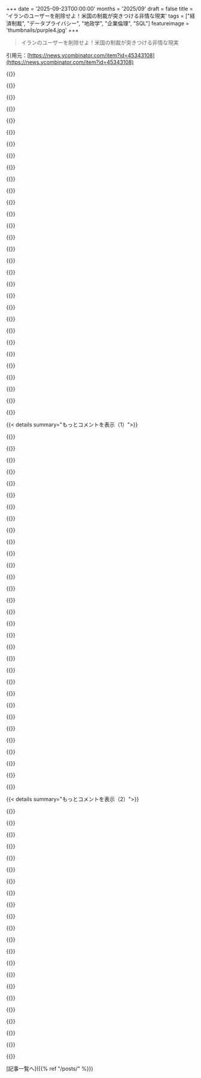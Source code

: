+++
date = '2025-09-23T00:00:00'
months = '2025/09'
draft = false
title = 'イランのユーザーを削除せよ！米国の制裁が突きつける非情な現実'
tags = ["経済制裁", "データプライバシー", "地政学", "企業倫理", "SQL"]
featureimage = 'thumbnails/purple4.jpg'
+++

> イランのユーザーを削除せよ！米国の制裁が突きつける非情な現実

引用元：[https://news.ycombinator.com/item?id=45343108](https://news.ycombinator.com/item?id=45343108)




{{<matomeQuote body="OP、米国の制裁について、別な視点からの情報だよ。イランと取引すると罰金。でも、制裁対象者やイラン、北朝鮮みたいな制裁国の市民と取引してるってバレたら、個人に100万ドルの罰金と連邦刑務所での最大20年が待ってるんだ。知ってる人全員にこのリスクがあるから、即座に連絡を絶ってデータを削除するしかないんだよ。ひどい話だけど、俺も同じことすると思う。誰もそんなリスクを負うべきじゃない。これがみんなが経験する理由だね。" userName="adastra22" createdAt="2025/09/23 05:58:38" color="#38d3d3">}}




{{<matomeQuote body="「誰もそんなリスクを負うべきじゃない」って西洋人はよく言うけど、同時にイランやキューバ、北朝鮮みたいな国に制裁を課して、市民の生活を地獄にして政府に反抗させようとしてるよね。もし北朝鮮市民にも同じ基準を適用するなら、あんたの国の制裁は戦略的価値のない、純粋な集団罰だよ。ただ人々を拷問してるだけじゃないか。" userName="chabska" createdAt="2025/09/23 08:19:15" color="#785bff">}}




{{<matomeQuote body="「あんたたち全員」って変な言い方だけど、俺は政府の制裁を支持しないし、変える力もないんだ。筆者がイラン政府の行動を支持しないけど、神権独裁政権だから変えられないって言うのと似てるね。米国でも、この制裁解除を考える候補者はいなかったから、俺も無力だよ。市民に命のリスクを負わせるような制裁は無意味だと思う。たぶん目的は、核兵器開発みたいな「悪いこと」ができないように経済を締め付けることだろうけど、巻き添え被害が大きいよね。" userName="kelnos" createdAt="2025/09/23 10:20:59" color="#785bff">}}




{{<matomeQuote body="Obamaの外交政策が完璧だったとは言わないけど、彼はイラン核合意を結んで一部制裁を解除し、キューバとの関係正常化プロセスを始めたんだ。でも、他の多くのことと同じように、これらは彼の後任者によってすぐに元に戻されちゃったけどね。" userName="tuveson" createdAt="2025/09/23 11:40:33" color="">}}




{{<matomeQuote body="制裁には理論的な根拠があるよ。西洋の政治哲学では、指導者は「共通善」のために努力すべきだから、制裁は戦争なしで政府の行動を変える圧力なんだ。悪い行動のコストを上げて、行動修正を促すツールだね。同時に、国際規範を破る政府を罰したり、世界に許されないことを示したり、共通の価値観を再確認したりする役割もある。完璧じゃないけど、西洋では集団罰だけでなく、圧力、抑止、象徴を組み合わせた役割があると考えられてるんだ。" userName="Keirmot" createdAt="2025/09/23 08:50:40" color="#ff33a1">}}




{{<matomeQuote body="制裁を受けてる国の指導者は、制裁で行動を変えることはめったにないよ。むしろ国民は、制裁を課してる国に反感を持つようになるし、指導者はそれを「敵の行動」として国民に売り込むんだ。西側が制裁で革命を期待してるなら、俺はそんなの見たことないね。でも制裁には象徴的な価値はあるし、軍事行動以外で不満を表す方法も他に思いつかないなあ。" userName="ivell" createdAt="2025/09/23 09:03:56" color="#45d325">}}




{{<matomeQuote body="国際機関は、イランが核兵器を造る意図がないと確認済みだよ。イスラエルとUSが何をした後でもね。Netanyahuは2010年代からイランが核兵器製造まであと数分だと言ってるけど。仮に彼らが造ってるとしたら、世界を破壊できる核兵器をUSが持つのにイランにはダメなのはなんで？USがテロリストに資金提供できて、イランはダメなの？ただ「悪いやつ」だから？関係を正常化して友好的になれば、たとえ兵器があっても使わないんじゃないかな？" userName="figmert" createdAt="2025/09/23 14:12:51" color="#ff33a1">}}




{{<matomeQuote body="君のコメントは外国人としてすごく役に立つ情報だよ。でも、今後刑務所の話をする時は“pounding in the ass”って表現は避けてくれないかな？ありがとう＜3" userName="notjosh" createdAt="2025/09/23 06:06:56" color="">}}




{{<matomeQuote body="制裁の建前は市民を苦しめて政府に反抗させることだけど、本音は「国を傷つけて俺らの言う通りにさせるため」と「できるからやる」ってとこだよね。" userName="coldtea" createdAt="2025/09/23 11:39:34" color="#ff5c5c">}}




{{<matomeQuote body="制裁って国の戦争能力を削るんだぜ。" userName="Seattle3503" createdAt="2025/09/23 09:08:00" color="">}}




{{<matomeQuote body="外国人としてコメントは理解できるよ！俺たちの連邦刑務所を見てみなって。描写がまさにその通り。「初日に誰かを殺すか誰かのビッチになるか、そしたら大丈夫」って感じ（Office Spaceのネタだけど、マジでひどい）。" userName="adastra22" createdAt="2025/09/23 06:10:00" color="">}}




{{<matomeQuote body="証拠は？ロシアもイランも制裁をそんな気にしてないみたいだし、北朝鮮なんて制裁中に核保有国になったんだぜ。" userName="lazide" createdAt="2025/09/23 09:58:57" color="#ff33a1">}}




{{<matomeQuote body="制裁の目的を誤解してるよ。制裁は独裁国の経済を毎年少しずつ削って、30年かけて西側にとって無害な後進国にするためだ。住民への影響は単なる副産物だよ。君らの幸福を優先するなんて期待するな。国を直すのは君らの責任。そうしないなら孤立させられるのも当然だろ。" userName="ajuc" createdAt="2025/09/23 09:49:28" color="#ff5c5c">}}




{{<matomeQuote body="「あなた」って誰のこと？アメリカ政府は国民の大多数を反映してない。資本家の利益を反映してるだけで、大多数のアメリカ人は労働者なんだから。" userName="bradlys" createdAt="2025/09/23 08:42:36" color="#45d325">}}




{{<matomeQuote body="もし制裁がなかったら、ロシアはもうウクライナを征服してた？イランはイスラエルを破壊してた？北朝鮮はもっと早く核兵器を持ってた？答えは分からないけど、「イエス」でも驚かないな。" userName="kelnos" createdAt="2025/09/23 10:29:21" color="#38d3d3">}}




{{<matomeQuote body="どんなごまかしをしようが、それは多数決で決まったことなんだ。みんなが投票したか、投票は意味ないって思ったか、どちらかだろ。" userName="Xelbair" createdAt="2025/09/23 10:08:35" color="#45d325">}}




{{<matomeQuote body="いや、制裁は人を殺すためのものだよ。非軍事的な戦争で、アメリカは世界の大部分にそれを仕掛けてる。最近の研究では、制裁で年間50万人が死んでるって結論が出てるんだ。<br>URL: https://www.thelancet.com/journals/langlo/article/PIIS2214-1...<br>アメリカも実質一党独裁だし、現代で一番暴力的な国だよ。" userName="cess11" createdAt="2025/09/23 10:02:37" color="#ff33a1">}}




{{<matomeQuote body="...そしてその上、イラクのいわゆる“大量破壊兵器（WMD）”も覚えてる？" userName="johnisgood" createdAt="2025/09/23 15:32:10" color="#ff5c5c">}}




{{<matomeQuote body="前はこの考え方に賛成だったんだけど、Microsoftのソフトウェアを戦争犯罪捜査官が使えないようにブロックするのを見て考え直したよ。" userName="jbm" createdAt="2025/09/23 06:16:50" color="#ff33a1">}}




{{<matomeQuote body="これはかなり単純化しすぎだね。OPがロシアを支持しないみたいに、アメリカ人も自国政府の行動を支持しないし、「アメリカに死を」なんて楽しんで子供に教えてる国はないよ。経済的抑圧や戦争以外の方法だってあるはずだ。" userName="bichiliad" createdAt="2025/09/23 14:06:49" color="#45d325">}}




{{<matomeQuote body="ロシアはキーウ電撃戦の失敗で負けたんだ。その後はただの消耗戦で、もう誰も勝てない。制裁は生活の質に影響するけど、プーチンはすぐに戦争経済に切り替えたし、ロシアは苦しむのが得意だからむしろ経済は強くなってるかもね。イランはイスラエルを滅ぼしたいんじゃなくて、困らせたいだけ。イスラエルはイラン指導部の格好のスケープゴートさ。北朝鮮への制裁は強硬派に有利に働いて、核開発を加速させた可能性もある。ソ連が崩壊したのはジーンズとロックンロールが原因だって説もあるよね。だから、「良い制裁」なんて結局は自己満足で逆効果だと思うんだ。制裁が機能するのは、相手が経済的に弱くて、それが生存に関わらない場合だけ。でも権威主義的な国は、国民を犠牲にしてでも自国の信念を曲げないだろうし、戦争状態に慣れてるんだよ。" userName="lazide" createdAt="2025/09/23 11:48:02" color="#38d3d3">}}




{{<matomeQuote body="イラクがイランやクルド人に化学兵器を使って何千人も殺したこと、知ってるよね？" userName="breppp" createdAt="2025/09/23 15:40:40" color="#45d325">}}




{{<matomeQuote body="アメリカの選挙を見ても、イラン制裁を解除するような現実的な結果は期待できないよ。多数の国民が支持してても、代議制民主主義では全ての政策が実現できるわけじゃないんだ。" userName="kelnos" createdAt="2025/09/23 10:37:28" color="#ff33a1">}}




{{<matomeQuote body="「楽しんで」が悪いことの前提なわけ？もし誰かが「死ね＜僕の名前＞」って叫んだら、僕はすごく真剣に受け止めるよ。イランとアメリカの歴史は理解してるけど、自国民に「お前を殺せ」って教える敵国に、自殺的な共感なんてできないってば。" userName="simianparrot" createdAt="2025/09/23 14:19:50" color="#ff5c5c">}}




{{<matomeQuote body="僕はクルド人だけど、もちろん知ってるよ。母は今でも戦争の恐ろしさを思い出して泣いてるし。僕たちクルド人は、あの戦争で一番恩恵を受けたって言えるかもしれないけど、それはアメリカがサダムがWMDを持ってるって嘘をついた事実を否定しないんだ。" userName="figmert" createdAt="2025/09/23 16:00:15" color="#45d325">}}




{{<matomeQuote body="「federal pounding-in-the-ass prison」って冗談は、笑えて無害だって？刑務所にいる人はみんなそうなる価値があるってこと？アメリカは自由な国なのに？ごめん、この表現にはめちゃくちゃ怒りを感じるよ。" userName="bambax" createdAt="2025/09/23 09:10:22" color="#785bff">}}




{{<matomeQuote body="アメリカ人がイランを訪れても、人々との問題はゼロ。問題はアメリカ政府との関係だよね。文化を尊重すれば、どこから来てもみんな尊重してくれるよ。具体的な体験談はここ見てね: https://www.reddit.com/r/travel/comments/111xz3l/comment/j8p..." userName="somenameforme" createdAt="2025/09/23 14:50:50" color="#ff33a1">}}




{{<matomeQuote body="代表民主制って、多数が支持しても政策が全部通るとは限らないじゃん？それって二大政党制に単純化してる時だけじゃないの？" userName="Xelbair" createdAt="2025/09/23 10:44:56" color="">}}




{{<matomeQuote body="イランのIPブロックはドローン供与が原因って言われてるけど、「あなたの決定」って言い方はひどいよ。<br>市民が政府の行動の責任を負わされるのは、共感が足りないと思うな。自分たちの政府の行動だって全部支持してるわけじゃないんだから。" userName="slg" createdAt="2025/09/23 06:13:08" color="">}}




{{<matomeQuote body="もしこのコメントがアメリカ人からのものだったら、ちょっと面白いよね。だってイランの政治状況の主な責任って、アメリカにあるんだからさ。" userName="bambax" createdAt="2025/09/23 09:23:39" color="">}}




{{< details summary="もっとコメントを表示（1）">}}

{{<matomeQuote body="なんで面白いわけ？一般市民は政府の行動に責任がないって言ってたんじゃないの？" userName="drstewart" createdAt="2025/09/23 09:47:14" color="">}}




{{<matomeQuote body="これには本当にイライラするよ。現代の民主主義だって、実際の政権は投票人口の約3分の1に選ばれてるだけじゃない。選ばれるのは「人」であって、その人の「個々の選択」じゃないんだから。これはレファレンダムじゃなくて、選挙なんだよ。" userName="perching_aix" createdAt="2025/09/23 06:34:27" color="#ff5c5c">}}




{{<matomeQuote body="ブログの筆者が、大量虐殺してる国に武器を売ってる民主主義の国（俺たちのほとんどもそうだけど）から来てるって考えると、特にムカつくし、恩着せがましいよな。" userName="lbreakjai" createdAt="2025/09/23 07:35:07" color="">}}




{{<matomeQuote body="現職の奴に反対票を投じたって、それでも責任があるってこと？それじゃ論理が破綻してるじゃん。" userName="xeyownt" createdAt="2025/09/23 08:55:39" color="">}}




{{<matomeQuote body="彼らの足はどう投票したんだろう？俺は今の政府が嫌いだから引っ越したよ。市民として税金からは逃げられないけど、政府に納得できない時は税負担を減らすために全力を尽くすね。" userName="itake" createdAt="2025/09/23 09:21:05" color="">}}




{{<matomeQuote body="＞投票人口の3分の1で現政権が選ばれるっていうけど<br>それ違うよ。結果を左右する人は少ないけど、選んでるのは彼らだけじゃない。確実な州／郡の人たちも選んでるんだ。ただ同じ答えを選ぶことが多いだけ。それでも彼らは無視できない。アメリカの政治の中心がUKよりずっと右寄りなのも彼らが理由さ。FPTPは相変わらずバカげててイライラするけどね。" userName="IshKebab" createdAt="2025/09/23 07:23:07" color="#ff5733">}}




{{<matomeQuote body="なんでお前は、誰かが自分の政府のやってることにOKかどうか判断できるって思ってんの？実際はシンプルだよ。明示的に言わない限り、お前には無理さ。" userName="47282847" createdAt="2025/09/23 07:57:36" color="">}}




{{<matomeQuote body="イランはUSや他の西側世界よりずっと民主的じゃないよ。V-Dem Democracy Indicesでは179カ国中158位さ。<br>https://en.wikipedia.org/wiki/V-Dem_Democracy_Indices" userName="tpm" createdAt="2025/09/23 09:56:30" color="#ff5733">}}




{{<matomeQuote body="＞＞投票人口の3分の1で現政権が選ばれるっていうけど<br>＞それ違うよ。いや、本当にそうなんだって！もっとひどいこともあり得るんだから。例えば2023年6月のギリシャの選挙を見てよ。第一党が投票率53.74%の中で40.56%を獲得したんだ。つまり全有権者の約22%だよ。でもこれで4年間しっかり議会で多数派を確保したんだ。しかもこの選挙制度は、まさしく今回の選挙に勝った政党と首相が変えたものだからね。<br>https://en.wikipedia.org/wiki/June_2023_Greek_parliamentary_..." userName="m000" createdAt="2025/09/23 08:47:28" color="#ff5c5c">}}




{{<matomeQuote body="なんで市民に限定するの？全ての人類が責任を負うべきじゃないの？ただ傍観して”俺は他の人間がやってることに責任ない”って言うことはできないでしょ。" userName="LudwigNagasena" createdAt="2025/09/23 11:45:07" color="">}}




{{<matomeQuote body="低投票率ってことは、投票しない人たちは単にどうでもいいか、投票用紙に選択肢がないって思ってるかのどっちかだよね。どっちにしても、投票しない人たちはどんな政党が勝ってもOKってこと。そうでなきゃ、投票するか、自分たちに合った政党を作るべきだもんね。" userName="holowoodman" createdAt="2025/09/23 10:33:21" color="#ff5c5c">}}




{{<matomeQuote body="民主主義において、一般市民は政府の行動に責任を持つんだろ？問題は、イランが民主主義じゃなくて神権独裁だってことだよ。だから国民は政府の行動に責任を持つことができないんだ。" userName="MrJohz" createdAt="2025/09/23 10:13:57" color="#ff5c5c">}}




{{<matomeQuote body="エリートが権力者のやったことの結果から逃れるのが、報われるべき美徳なの？なんでランナーに憧れるの？ほとんどの人は他に居場所もないし、故郷を愛してるんだよ。" userName="pessimizer" createdAt="2025/09/23 09:28:40" color="">}}




{{<matomeQuote body="機能する民主主義の西側諸国から得意げに書かれてるね。そんなに簡単なら、世界中にひどい国なんて存在しないよ。" userName="tobyhinloopen" createdAt="2025/09/23 06:42:08" color="">}}




{{<matomeQuote body="君が混乱してるのは、民主主義と独裁主義の違いだよ。" userName="bambax" createdAt="2025/09/23 09:51:06" color="">}}




{{<matomeQuote body="教えてよ、アメリカ人はどうやって外交政策の具体的なことをコントロールできるんだい？" userName="huhtenberg" createdAt="2025/09/23 10:05:03" color="">}}




{{<matomeQuote body="ポイントは、君がそれをやってるわけじゃないってこと。人々を、その場所にいる権力者の行動から切り離して考えるべきなんだよ。" userName="47282847" createdAt="2025/09/23 07:55:37" color="#45d325">}}




{{<matomeQuote body="私たちの視点からは一般人は責任ないって言うけど、「ロシアに武器供与した君たちの決定」ってウェブサイトに書いた人からしたらそうじゃないんだね。面白いのは、この人はイラン政府の行動についてイラン人個人に責任を負わせられるのに、米政府の行動からは自分を切り離せるってこと。返信がないから断言はできないけど、こういう「イラン人/北朝鮮人/シリア人/イラク人とかみんな悪い！」って言うアメリカ人は、自分やUSAには例外を作って、他を嫌う理由が自分たちには当てはまらないようにする傾向があるんだよ。" userName="smcl" createdAt="2025/09/23 09:56:56" color="#45d325">}}




{{<matomeQuote body="うん、それが彼らの言いたいことだね。アメリカ人は指導者を選ぶ能力が高いから、イラン人がロシアの犯罪に関与するよりも、アメリカ市民がイスラエルの犯罪に関与してる度合いの方が高いと言えるかもしれないよ。" userName="DC-3" createdAt="2025/09/23 11:29:58" color="#ff5c5c">}}




{{<matomeQuote body="私は西側の民主主義国に住んでるけど、政府のやってることにはほとんど賛同してないよ。" userName="randomNumber7" createdAt="2025/09/23 06:49:56" color="">}}




{{<matomeQuote body="USAは、故郷の運営に不満で、何も持たずに国を出た人たちでいっぱいだよ。例えば、ベトナムのボートピープル。彼らが“エリート”だとは到底思えないな。Taiwanもそう。大陸人が「足で投票」しなかったら、Taiwanは存在しなかっただろうね。<br>＞故郷を愛してる<br>そう、それが問題なんだ…。" userName="itake" createdAt="2025/09/23 09:51:13" color="#45d325">}}




{{<matomeQuote body="デタラメだよ！イラン政権は明確に反米で、アメリカが何もしなかったせいで台頭したんだ。革命時に介入していれば、半世紀もの問題を防げたはずだ。<br>それにアメリカが政治的イスラムを作ったわけじゃない。それはアメリカより1000年以上前からあるものだ。この地域の貧困、暴力、宗教的抑圧、独裁は西洋文明よりずっと前からある問題で、アメリカを非難するのは事実と違うよ。" userName="grumple" createdAt="2025/09/23 11:14:21" color="#ff33a1">}}




{{<matomeQuote body="それは分かってるよ。だけど、「イランはアメリカみたいな民主国家だ」なんて言うべきじゃない。違うんだから。" userName="tpm" createdAt="2025/09/23 12:04:56" color="">}}




{{<matomeQuote body="これはビン・ラディンが9/11で使った議論と全く同じだね。アメリカ市民が、投票や税金でアメリカ政府の行動を支持したせいで有責だっていう主張だよ。" userName="logicchains" createdAt="2025/09/23 08:15:17" color="">}}




{{<matomeQuote body="イランのIPアドレスはここでブロックされてるよ。あんたたちがロシアにドローンを供給して、民間人を無差別に虐殺させているからだ。<br>いつも思うんだけど、西側は敵対国の「イラン人」とか「中国人」とか、国民全体を非難するよね。でも、自分たちの側で何か問題が起きると、「アメリカ政府」とか「この政権」、「ナチス・ドイツ」みたいな組織のせいにして、自分たちと切り離そうとするのが面白いね。" userName="heyheyhouhou" createdAt="2025/09/23 07:54:17" color="">}}




{{<matomeQuote body="どうやらhttps://www.grepular.com/はUKの人みたいだね。もし彼が植民地主義のせいで非難され始めたらどう感じるんだろう？<br>政府が法律でアクセスを禁じるのは分かるけど、個人がわざわざIPブロックをかけるなんて想像できないな。" userName="boruto" createdAt="2025/09/23 21:30:45" color="">}}




{{<matomeQuote body="このコメントは誠実じゃないね。日常会話では”国民”と”国家”をそんなに厳密に区別しないよ。フランス人がアメリカについて話す時は”レ・ザメリカン”って言うし、ドイツ人がフランス人について話す時は”ディ・フランツォーゼン”って言うだけだ。<br>「アメリカ政府」とか、イギリスについて「ロンドン」って言うのは、ニュースや外交用語だけだよ。「この政権」は主に国内で使われる表現だね。「ナチス・ドイツ」も政権を区別する時にだけ使うんだ。" userName="Keirmot" createdAt="2025/09/23 09:08:31" color="#785bff">}}




{{<matomeQuote body="＞日常会話では、”国民”と”国家”をそんなに注意深く区別しない。<br>もしメールが「イランのIPアドレス」で終わってたら、それは納得できたかもしれないね。でも「...あんたの決定のせいで...」って続いてるから、まるで筆者が個人的に責任があるみたいに聞こえるよ。" userName="gruez" createdAt="2025/09/23 09:50:57" color="">}}




{{<matomeQuote body="えーと、集団的責任っていう考え方がドイツ人に初めて適用されたのは、第二次世界大戦後だよ。" userName="varjag" createdAt="2025/09/23 08:56:00" color="">}}




{{<matomeQuote body="占領国は第二次世界大戦後、ドイツ人に集団的責任を負わせなかったよ。第一次世界大戦と比べて賠償は大幅に減らされ、連合国はドイツの復興に多大な資源を注ぎ込んだんだ。<br>それに集団的処罰は、文字通り書かれた歴史と同じくらい古いものだ。何千年もの戦争でそれが当たり前だったんだよ。" userName="johncolanduoni" createdAt="2025/09/23 10:22:21" color="">}}

{{</details>}}




{{< details summary="もっとコメントを表示（2）">}}

{{<matomeQuote body="＞占領国は第二次世界大戦後、ドイツ人に集団的責任を負わせなかった。賠償も大幅に減り、連合国はドイツの復興に資源を注いだ。<br>それは主に、ソ連が新たな敵になり、第二次世界大戦後、ドイツが同盟国になる必要があったからだよ。<br>戦争中にはドイツの民間人への絨毯爆撃があったし、戦後の計画には産業能力の完全破壊、住民の強制移住、全住民の強制労働なんかも含まれていたんだ（モーゲンソー・プランを調べてみて）。" userName="holowoodman" createdAt="2025/09/23 10:45:07" color="#ff33a1">}}




{{<matomeQuote body="ドイツを飢えさせると共産主義になるって心配があったんだ。Morgenthau planはイギリスでも評判悪くて、チャーチルはアメリカを喜ばせるために仕方なく検討してただけ。1918年のやり方は失敗したんだよ。" userName="gnfargbl" createdAt="2025/09/23 11:19:10" color="#ff5733">}}




{{<matomeQuote body="集団的懲罰は昔からあったこと。俺は「集団的責任」なんて言ってないのに、そう言われたみたいだね。ドイツ文化には今もその責任が残ってて、特に東ドイツは変わってないのが投票結果を見てもわかるよ。" userName="varjag" createdAt="2025/09/23 13:28:31" color="#38d3d3">}}




{{<matomeQuote body="俺は「集団責任」って言葉を使ってないなんて言ってないよ、対比させただけ。第一次世界大戦後のヴェルサイユ条約の「戦争責任条項」も、今の「集団責任」の考え方とそんなに違わないんじゃないかな。" userName="johncolanduoni" createdAt="2025/09/23 13:52:04" color="#ff5733">}}




{{<matomeQuote body="イランに住んでてテクノロジー面で困るのは、政府とサービスプロバイダの両方からブロックされることだよね。でも、VPNの使い方はみんなプロ級だから、平均的イラン人のおばあちゃんでもネットワークエンジニアになれちゃうかもね。" userName="tgma" createdAt="2025/09/23 05:57:12" color="#45d325">}}




{{<matomeQuote body="VPN使ってもイラン当局にはバレちゃうよ。イランでは全然安全じゃないし、特に雑に設定されたやつはね。" userName="Hilift" createdAt="2025/09/23 13:41:25" color="">}}




{{<matomeQuote body="そうだね。だからV2LESSとかTrojanみたいなのがあって、みんな自分で設定して使ってるんだ。" userName="int_19h" createdAt="2025/09/24 04:40:19" color="">}}




{{<matomeQuote body="VPNの設定がめちゃくちゃ難しくて、エンジニアレベルの知識が必要だった昔を思い出すよ。Adblockingみたいに、こういうのが人気になると、詳しい人にとってはかえって効果が薄れるんだよね。" userName="DanielHB" createdAt="2025/09/23 10:52:37" color="">}}




{{<matomeQuote body="悪い国からのIPをブロックする企業って何考えてるんだろうね？「お前らは殺人者でレイピスト、大嫌い」って言われてるみたいだよ。これで政治思想が変わる人なんて見たことないし、敵を増やすだけ。IPで決めつけないで、ちゃんと教育しようよ。強いメッセージを伝え続ける優しいサービスの方がずっと効果的だよ。" userName="bez00m" createdAt="2025/09/23 07:08:05" color="#ff5c5c">}}




{{<matomeQuote body="サービスオーナーとして、今まさに地域ブロックを検討中なんだ。グローバルビジネスじゃないから、特定の国を丸ごとブロックしてもデメリットはゼロ。DDoS攻撃を仕掛けてくるマシンを大幅に減らせるメリットは大きいからね。" userName="philipwhiuk" createdAt="2025/09/23 11:05:43" color="#ff5733">}}




{{<matomeQuote body="イランからDDoS攻撃をしたい人たちは、IPアドレスを変えるくらいの知識は持ってるだろうから、イランのIPをブロックしてもほとんど意味ないんじゃない？" userName="behnamoh" createdAt="2025/09/23 16:42:32" color="#ff5733">}}




{{<matomeQuote body="攻撃面を減らす一般的な対策は、低〜中レベルの攻撃には有効だよ。でも、本気で狙ってくる洗練された攻撃者には、シンプルな対策は突破されちゃう。だからって、その対策が無駄ってわけじゃないけどね。" userName="kelnos" createdAt="2025/09/23 21:29:48" color="">}}




{{<matomeQuote body="政治的立場が変わる人なんて見たことないって？<br>そもそも政治的立場を変えるのが目的じゃないんだ。これはただの昔ながらの憎悪だよ。口先だけの政治活動家はいつも、人種差別や排外主義の「道徳的に正しい”言い訳を探してる。「政府がひどいことしたんだから国民も責任がある”ってのがそのお気に入りさ。" userName="bakugo" createdAt="2025/09/23 07:30:14" color="#ff33a1">}}




{{<matomeQuote body="「悪い国”からのIPでブロックする企業の話だけど、問題は「悪い国”じゃなくて、一部の国から大量の悪質トラフィックが来ると、まともなユーザーをフィルタリングするより、IPレンジやASNごとブロックする方が技術的に楽なんだ。特にその国でビジネスがない会社ならね。政治的理由でブロックされるケースもモラルに反するけど、俺の経験上、大抵は悪用対策だよ。" userName="imiric" createdAt="2025/09/23 11:02:46" color="#ff5c5c">}}




{{<matomeQuote body="大量の悪質トラフィックの問題だけど、最近はそれがさらに深刻で、大手欧米プロバイダーまで同じ扱いを受けてる。Hetzner, OVH, DigitalOceanの禁止を議論する声も増えてて、俺も彼らのIPアドレスをabuse reporting website (spamhaus, abuseipdb)でよく見るよ。将来どうなるんだろう？彼らがabusersに対して厳しくなるとは思えないし、そのうちインターネットで何かするには自分のASNとIPレンジを持つ必要が出てくるかもね。" userName="kassner" createdAt="2025/09/23 14:30:23" color="#785bff">}}




{{<matomeQuote body="政治的・個人的理由で国がブロックされるケース、俺の経験だと理由は次のどれかだね。<br>1. 現地の法規制に従う。これが一番多くて、企業には文句ない。Microsoftの件みたいにね。<br>2. 攻撃回避。これも確かにある。Cloudflareのブロックページは大体これだけど、俺の経験だと5～10%くらい。<br>3. 政治活動。俺のコメントの主題で、個人か中小企業がやってる。実際の被害者以外は、とんでもなくバカげてて情けないし、主張とは逆の結果を生むだけだよ。" userName="bez00m" createdAt="2025/09/23 12:45:04" color="#45d325">}}




{{<matomeQuote body="海外の独裁政権を倒そうとする人たちへのアドバイスだって？「優しく、教育し、IPでその人の過ちや認識を決めつけるな”って。<br>でも、もし爆弾が自分の近くに落ちてきて、友達や知り合いが死んだら、君の見方はあっという間に変わるって保証できるよ。" userName="jwr" createdAt="2025/09/23 08:49:50" color="#ff5733">}}




{{<matomeQuote body="信じられないかもしれないけど、イランとイスラエルの12日間戦争はまさにその通りだった。イランの人々の反応は、思ったほど一様じゃなかったんだ。街を歩けば「イスラエルを叩け”みたいな落書きが見られたけど（イラン人は元々親イスラエルじゃなかった）、常に爆撃されて眠れないし、IDFの避難命令に従わなきゃならなかったんだよ。" userName="e-khadem" createdAt="2025/09/23 09:51:51" color="#38d3d3">}}




{{<matomeQuote body="つまり、俺は彼らのことを何も知らないまま、もっと憎んで狂信者、テロリスト、レイピストと呼ぶようになるってこと？それで何かが良くなると思う？" userName="bez00m" createdAt="2025/09/23 09:58:24" color="">}}




{{<matomeQuote body="でも、時には逆のことも起こるんだよ。ハルキウでロシア軍の爆弾から避難している俺の友達の中には、ロシアがウクライナを併合するのをまだ応援してる奴らも結構いたからね。" userName="egorfine" createdAt="2025/09/23 10:28:29" color="#ff5c5c">}}




{{<matomeQuote body="君がそれを保証できるとは思わないな。怒りや憎しみといった強い感情より、論理的で体系的な推論を好む人は少ないから、そうなる可能性が高いって強い先入観があるかもしれないけど、話してる相手に対して、必ずそうなると思い込むのはかなり不公平だよ。" userName="suslik" createdAt="2025/09/23 12:36:59" color="#45d325">}}

{{</details>}}



[記事一覧へ]({{% ref "/posts/" %}})
